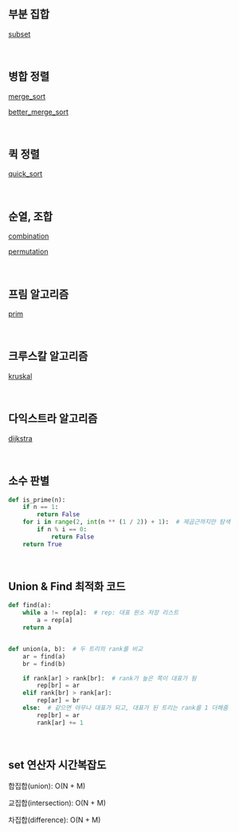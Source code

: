 ## 부분 집합

[subset](ssafy/subset/subset.py)

<br>

## 병합 정렬

[merge_sort](ssafy/sort/merge.py)

[better_merge_sort](ssafy/sort/better_merge.py)

<br>

## 퀵 정렬

[quick_sort](ssafy/sort/quick.py)

<br>

## 순열, 조합

[combination](ssafy/permutation%2C%20combination/combination_SSAFY.py)

[permutation](ssafy/permutation%2C%20combination/permutation_SSAFY.py)

<br>

## 프림 알고리즘

[prim](ssafy/graph/prim.py)

<br>

## 크루스칼 알고리즘

[kruskal](ssafy/graph/kruskal.py)

<br>

## 다익스트라 알고리즘

[dijkstra](ssafy/graph/dijkstra.py)

<br>

## 소수 판별

```python
def is_prime(n):
    if n == 1:
        return False
    for i in range(2, int(n ** (1 / 2)) + 1):  # 제곱근까지만 탐색
        if n % i == 0:
            return False
    return True
```

<br>

## Union & Find 최적화 코드

```python
def find(a):
    while a != rep[a]:  # rep: 대표 원소 저장 리스트
        a = rep[a]
    return a


def union(a, b):  # 두 트리의 rank를 비교
    ar = find(a)
    br = find(b)

    if rank[ar] > rank[br]:  # rank가 높은 쪽이 대표가 됨
        rep[br] = ar
    elif rank[br] > rank[ar]:
        rep[ar] = br
    else:  # 같으면 아무나 대표가 되고, 대표가 된 트리는 rank를 1 더해줌
        rep[br] = ar
        rank[ar] += 1
```

<br>

## set 연산자 시간복잡도

합집합(union): O(N + M)  

교집합(intersection): O(N + M)  

차집합(difference): O(N + M)  
